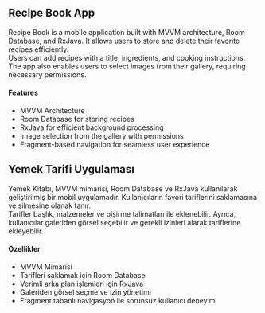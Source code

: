 ## Recipe Book App

Recipe Book is a mobile application built with MVVM architecture, Room Database, and RxJava. It allows users to store and delete their favorite recipes efficiently.  
Users can add recipes with a title, ingredients, and cooking instructions. The app also enables users to select images from their gallery, requiring necessary permissions.

#### Features
- MVVM Architecture  
- Room Database for storing recipes  
- RxJava for efficient background processing  
- Image selection from the gallery with permissions
- Fragment-based navigation for seamless user experience

## Yemek Tarifi Uygulaması

Yemek Kitabı, MVVM mimarisi, Room Database ve RxJava kullanılarak geliştirilmiş bir mobil uygulamadır. Kullanıcıların favori tariflerini saklamasına ve silmesine olanak tanır.  
Tarifler başlık, malzemeler ve pişirme talimatları ile eklenebilir. Ayrıca, kullanıcılar galeriden görsel seçebilir ve gerekli izinleri alarak tariflerine ekleyebilir.

#### Özellikler
- MVVM Mimarisi  
- Tarifleri saklamak için Room Database  
- Verimli arka plan işlemleri için RxJava  
- Galeriden görsel seçme ve izin yönetimi
- Fragment tabanlı navigasyon ile sorunsuz kullanıcı deneyimi


